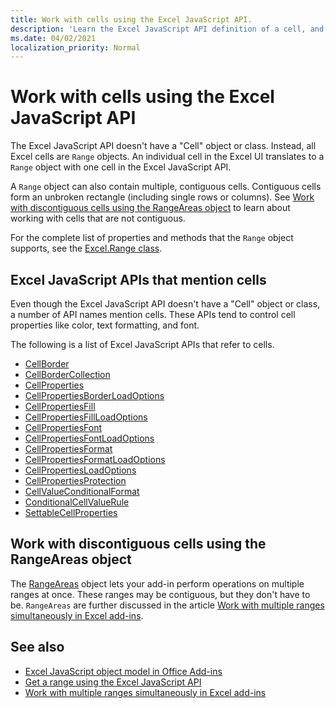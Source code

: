 ```yaml
---
title: Work with cells using the Excel JavaScript API.
description: 'Learn the Excel JavaScript API definition of a cell, and learn how to work with cells.'
ms.date: 04/02/2021
localization_priority: Normal
---
```


# Work with cells using the Excel JavaScript API

The Excel JavaScript API doesn't have a "Cell" object or class. Instead, all Excel cells are `Range` objects. An individual cell in the Excel UI translates to a `Range` object with one cell in the Excel JavaScript API.

A `Range` object can also contain multiple, contiguous cells. Contiguous cells form an unbroken rectangle (including single rows or columns). See [Work with discontiguous cells using the RangeAreas object](#work-with-discontiguous-cells-using-the-rangeareas-object) to learn about working with cells that are not contiguous.

For the complete list of properties and methods that the `Range` object supports, see the [Excel.Range class](/javascript/api/excel/excel.range).

## Excel JavaScript APIs that mention cells

Even though the Excel JavaScript API doesn't have a "Cell" object or class, a number of API names mention cells. These APIs tend to control cell properties like color, text formatting, and font.

The following is a list of Excel JavaScript APIs that refer to cells.

- [CellBorder](/javascript/api/excel/excel.cellborder)
- [CellBorderCollection](/javascript/api/excel/excel.cellbordercollection)
- [CellProperties](/javascript/api/excel/excel.cellproperties)
- [CellPropertiesBorderLoadOptions](/javascript/api/excel/excel.cellpropertiesborderloadoptions)
- [CellPropertiesFill](/javascript/api/excel/excel.cellpropertiesfill)
- [CellPropertiesFillLoadOptions](/javascript/api/excel/excel.cellpropertiesfillloadoptions)
- [CellPropertiesFont](/javascript/api/excel/excel.cellpropertiesfont)
- [CellPropertiesFontLoadOptions](/javascript/api/excel/excel.cellpropertiesfontloadoptions)
- [CellPropertiesFormat](/javascript/api/excel/excel.cellpropertiesformat)
- [CellPropertiesFormatLoadOptions](/javascript/api/excel/excel.cellpropertiesformatloadoptions)
- [CellPropertiesLoadOptions](/javascript/api/excel/excel.cellpropertiesloadoptions)
- [CellPropertiesProtection](/javascript/api/excel/excel.cellpropertiesprotection)
- [CellValueConditionalFormat](/javascript/api/excel/excel.cellvalueconditionalformat)
- [ConditionalCellValueRule](/javascript/api/excel/excel.conditionalcellvaluerule)
- [SettableCellProperties](/javascript/api/excel/excel.settablecellproperties)

## Work with discontiguous cells using the RangeAreas object

The [RangeAreas](/javascript/api/excel/excel.rangeareas) object lets your add-in perform operations on multiple ranges at once. These ranges may be contiguous, but they don't have to be. `RangeAreas` are further discussed in the article [Work with multiple ranges simultaneously in Excel add-ins](excel-add-ins-multiple-ranges.md).

## See also

- [Excel JavaScript object model in Office Add-ins](excel-add-ins-core-concepts.md)
- [Get a range using the Excel JavaScript API](excel-add-ins-ranges-get.md)
- [Work with multiple ranges simultaneously in Excel add-ins](excel-add-ins-multiple-ranges.md)
